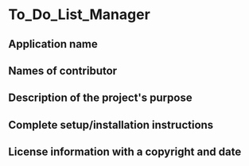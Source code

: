 # To_Do_List_Manager

## Application name

## Names of contributor

## Description of the project's purpose

## Complete setup/installation instructions

## License information with a copyright and date